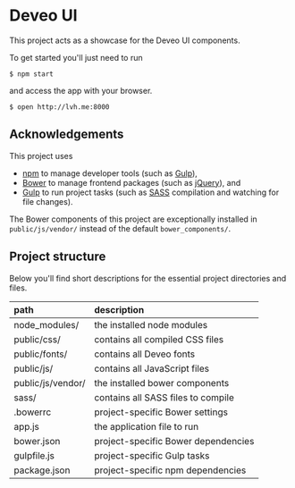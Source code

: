 # Deveo UI

This project acts as a showcase for the Deveo UI components.

To get started you'll just need to run

    $ npm start

and access the app with your browser.

    $ open http://lvh.me:8000

## Acknowledgements

This project uses

* [npm][npm] to manage developer tools (such as [Gulp][gulp]),
* [Bower][bower] to manage frontend packages (such as [jQuery][jquery]), and
* [Gulp][gulp] to run project tasks (such as [SASS][sass] compilation and watching for file changes).

The Bower components of this project are exceptionally installed in `public/js/vendor/` instead of the default `bower_components/`.

## Project structure

Below you'll find short descriptions for the essential project directories and files.

| path                | description                           |
|:--------------------|:--------------------------------------|
| node_modules/       | the installed node modules            |
| public/css/         | contains all compiled CSS files       |
| public/fonts/       | contains all Deveo fonts              |
| public/js/          | contains all JavaScript files         |
| public/js/vendor/   | the installed bower components        |
| sass/               | contains all SASS files to compile    |
| .bowerrc            | project-specific Bower settings       |
| app.js              | the application file to run           |
| bower.json          | project-specific Bower dependencies   |
| gulpfile.js         | project-specific Gulp tasks           |
| package.json        | project-specific npm dependencies     |

[bower]:  http://bower.io/
[gulp]:   http://gulpjs.com/
[jquery]: http://jquery.com/
[npm]:    https://www.npmjs.org/
[sass]:   http://sass-lang.com/
